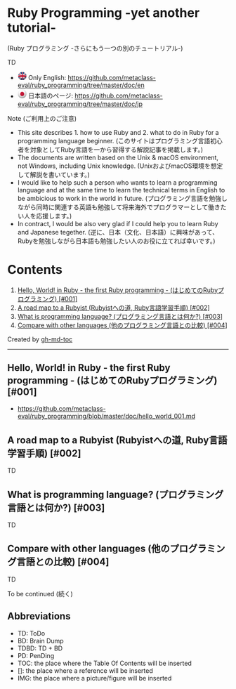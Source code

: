 # Ruby Programming -yet another tutorial-
(Ruby プログラミング -さらにもう一つの別のチュートリアル-)

TD
* <img src="png/en.png" width="20"> Only English: https://github.com/metaclass-eval/ruby_programming/tree/master/doc/en
* <img src="png/jp.png" width="20"> 日本語のページ: https://github.com/metaclass-eval/ruby_programming/tree/master/doc/jp

Note (ご利用上のご注意)
* This site describes 1. how to use Ruby and 2. what to do in Ruby for a programming language beginner. (このサイトはプログラミング言語初心者を対象としてRuby言語を一から習得する解説記事を掲載します。)
* The documents are written based on the Unix & macOS environment, not Windows, including Unix knowledge. (UnixおよびmacOS環境を想定して解説を書いています。)
* I would like to help such a person who wants to learn a programming language and at the same time to learn the technical terms in English to be ambicious to work in the world in future. (プログラミング言語を勉強しながら同時に関連する英語も勉強して将来海外でプログラマーとして働きたい人を応援します。)
* In contract, I would be also very glad if I could help you to learn Ruby and Japanese tegether. (逆に、日本（文化、日本語）に興味があって、Rubyを勉強しながら日本語も勉強したい人のお役に立てれば幸いです。)

Contents
=================

1. [Hello, World\! in Ruby \- the first Ruby programming \- (はじめてのRubyプログラミング) [\#001]](#hello-world-in-ruby---the-first-ruby-code---%E3%81%AF%E3%81%98%E3%82%81%E3%81%AE%E4%B8%80%E6%AD%A9-001)
2. [A road map to a Rubyist (Rubyistへの道, Ruby言語学習手順) [\#002]](#a-road-map-to-a-rubyist-rubyist%E3%81%B8%E3%81%AE%E9%81%93-ruby%E8%A8%80%E8%AA%9E%E5%AD%A6%E7%BF%92%E6%89%8B%E9%A0%86-002)
3. [What is programming language? (プログラミング言語とは何か?) [\#003]](#what-is-programming-language-%E3%83%97%E3%83%AD%E3%82%B0%E3%83%A9%E3%83%9F%E3%83%B3%E3%82%B0%E8%A8%80%E8%AA%9E%E3%81%A8%E3%81%AF%E4%BD%95%E3%81%8B-003)
4. [Compare with other languages (他のプログラミング言語との比較) [\#004]](#compare-with-other-languages-%E4%BB%96%E3%81%AE%E3%83%97%E3%83%AD%E3%82%B0%E3%83%A9%E3%83%9F%E3%83%B3%E3%82%B0%E8%A8%80%E8%AA%9E%E3%81%A8%E3%81%AE%E6%AF%94%E8%BC%83-004)

Created by [gh-md-toc](https://github.com/ekalinin/github-markdown-toc.go)

----

## Hello, World! in Ruby - the first Ruby programming - (はじめてのRubyプログラミング) [#001]

* https://github.com/metaclass-eval/ruby_programming/blob/master/doc/hello_world_001.md

## A road map to a Rubyist (Rubyistへの道, Ruby言語学習手順) [#002]

TD 

## What is programming language? (プログラミング言語とは何か?) [#003]

TD

## Compare with other languages (他のプログラミング言語との比較) [#004]

TD

To be continued (続く)

## Abbreviations

* TD: ToDo
* BD: Brain Dump
* TDBD: TD + BD
* PD: PenDing
* TOC: the place where the Table Of Contents will be inserted
* []: the place where a reference will be inserted
* IMG: the place where a picture/figure will be inserted


